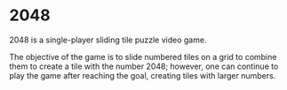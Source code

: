 # 2048

2048 is a single-player sliding tile puzzle video game.

The objective of the game is to slide numbered tiles on a grid to combine them to create a tile with the number 2048; however, one can continue to play the game after reaching the goal, creating tiles with larger numbers.